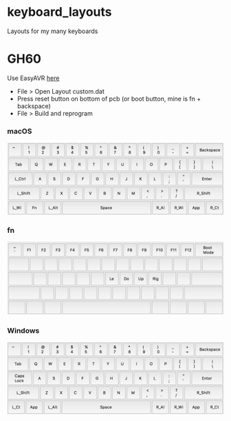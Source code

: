 # keyboard_layouts
Layouts for my many keyboards

# GH60
Use EasyAVR [here](https://github.com/dhowland/EasyAVR)
* File > Open Layout custom.dat
* Press reset button on bottom of pcb (or boot button, mine is fn + backspace)
* File > Build and reprogram

### macOS
![macOS Layer](.github/macOS.png)

### fn
![fn Layer](.github/fn.png)

### Windows
![win Layer](.github/win.png)

